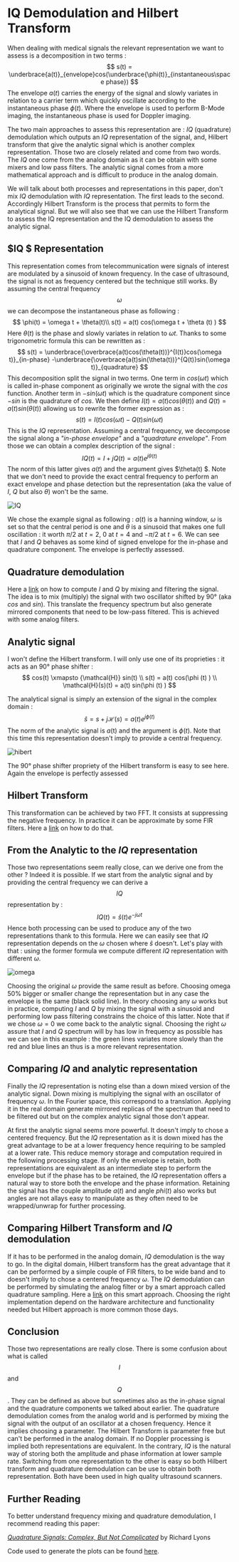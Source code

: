 # IQ Demodulation and Hilbert Transform  

When dealing with medical signals the relevant representation we want to assess is a decomposition in two terms :
$$
s(t) = \underbrace{a(t)}_{envelope}cos(\underbrace{\phi(t)}_{instantaneous\space phase})
$$
The envelope $a(t)​$ carries the energy of the signal and slowly variates in relation to a carrier term which quickly oscillate according to the instantaneous phase $\phi(t)​$. Where the envelope is used to perform B-Mode imaging, the instantaneous phase is used for Doppler imaging. 

The two main approaches to assess this representation are : $IQ$ (quadrature) demodulation which outputs an $IQ$ representation of the signal, and, Hilbert transform that give the analytic signal which is another complex representation. Those two are closely related and come from two words. The $IQ$ one come from the analog domain as it can be obtain with some mixers and low pass filters. The analytic signal comes from a more mathematical approach and is difficult to produce in the analog domain. 

We will talk about both processes and representations in this paper, don't mix $IQ$ demodulation with $IQ$ representation. The first leads to the second. Accordingly Hilbert Transform is the process that permits to form the analytical signal. But we will also see that we can use the Hilbert Transform to assess the IQ representation and the IQ demodulation to assess the analytic signal.

## $IQ $ Representation 

This representation comes from telecommunication were signals of interest are modulated by a sinusoid of known frequency. In the case of ultrasound, the signal is not as frequency centered but the technique still works. By assuming the central frequency $$\omega$$ we can decompose the instantaneous phase as following :
$$
\phi(t) = \omega t + \theta(t)\\ s(t) = a(t) cos(\omega t  + \theta (t) )
$$
Here $\theta(t)$ is the phase and slowly variates in relation to $\omega t$. Thanks to some trigonometric formula this can be rewritten as :
$$
s(t) = \underbrace{\overbrace{a(t)cos(\theta(t))}^{I(t)}cos(\omega t)}_{in-phase} -\underbrace{\overbrace{a(t)sin(\theta(t))}^{Q(t)}sin(\omega t)}_{quadrature}
$$
This decomposition split the signal in two terms. One term in $cos(\omega t)$ which is called in-phase component as originally we wrote the signal with the $cos$ function. Another term in $-sin(\omega t)$ which is the quadrature component since $-sin$ is the quadrature of $cos$. We then define $I(t) = a(t)cos(\theta(t))$ and $Q(t) = a(t)sin(\theta(t))$ allowing us to rewrite the former expression as : 
$$
s(t) = I(t)cos(\omega t) - Q(t)sin(\omega t)
$$
This is the $IQ$ representation. Assuming a central frequency, we decompose the signal along a *"in-phase envelope"* and a *"quadrature envelope"*. From those we can obtain a complex description of the signal : 
$$
IQ(t) = I + jQ(t) = a(t)e^{j\theta(t)}
$$
The norm of this latter gives $a(t)$ and the argument gives $\theta(t) $. Note that we don't need to provide the exact central frequency to perform an exact envelope and phase detection but the representation (aka the value of $I$, $Q$ but also $\theta$) won't be the same. 

![IQ](./src/output_1_0.png)

We chose the example signal as following : $a(t)$ is a hanning window, $\omega$ is set so that the central period is one and $\theta$ is a sinusoid that makes one full oscillation : it worth $\pi /2$ at $t = 2$, $0$ at $t=4$ and $-\pi/2$ at $t=6$.   We can see that $I$ and $Q$ behaves as some kind of signed envelope for the in-phase and quadrature component. The envelope is perfectly assessed. 

## Quadrature demodulation 

Here a [link](https://www.ieee.li/pdf/essay/quadrature_signals.pdf) on how to compute $I$ and $Q$ by mixing and filtering the signal. The idea is to mix (multiply) the signal with two oscillator shifted by 90° (aka $cos$ and $sin$). This translate the frequency spectrum but also generate mirrored components that need to be low-pass filtered. This is achieved with some analog filters.   

## Analytic signal

I won't define the Hilbert transform. I will only use one of its proprieties : it acts as an 90° phase shifter :
$$
cos(t) \xmapsto {\mathcal{H}} sin(t) \\ s(t) = a(t) cos(\phi (t) ) \\ \mathcal{H}(s)(t) =  a(t) sin(\phi (t) )
$$

The analytical signal is simply an extension of the signal in the complex domain :
$$
\hat{s} = s + j\mathcal{H}(s) = a(t) e^{j\phi(t)}
$$
The norm of the analytic signal is $a$(t) and the argument is $\phi(t)$. Note that this time this representation doesn't imply to provide a central frequency.

![hibert](./src/output_1_1.png)

The 90° phase shifter propriety of the Hilbert transform is easy to see here. Again the envelope is perfectly assessed

 ## Hilbert Transform

This transformation can be achieved by two FFT. It consists at suppressing the negative frequency. In practice it can be approximate by some FIR filters. Here a [link]() on how to do that.

## From the Analytic to the $IQ$ representation

Those two representations seem really close, can we derive one from the other ? Indeed it is possible. If we start from the analytic signal and by providing the central frequency we can derive a $$IQ$$ representation by :
$$
IQ(t) = \hat{s}(t) e^{{-j\omega t}}
$$
Hence both processing can be used to produce any of the two representations thank to this formula. Here we can easily see that $IQ$ representation depends on the $\omega$ chosen where $\hat{s}$ doesn't. Let's play with that : using the former formula we compute different $IQ$ representation with different $\omega$.

![omega](./src/output_1_2.png)

Choosing the original $\omega$ provide the same result as before. Choosing omega 50% bigger or smaller change the representation but in any case the envelope is the same (black solid line). In theory choosing any $\omega$ works but in practice, computing $I$ and $Q$ by mixing the signal with a sinusoid and performing low pass filtering constrains the choice of this latter.  Note that if we chose $\omega=0$ we come back to the analytic signal. Choosing the right $\omega$ assure that $I$ and $Q$ spectrum will by has low in frequency as possible has we can see in this example : the green lines variates more slowly than the red and blue lines an thus is a more relevant representation. 

## Comparing $IQ$ and analytic representation

Finally the $IQ$ representation is noting else than a down mixed version of the analytic signal. Down mixing is multiplying the signal with an oscillator of frequency $\omega$. In the Fourier space, this correspond to a translation. Applying it in the real domain generate mirrored replicas of the spectrum that need to be filtered out but on the complex analytic signal those don't appear. 

At first the analytic signal seems more powerful. It doesn't imply to chose a centered frequency. But the $IQ$ representation as it is down mixed has the great advantage to be at a lower frequency hence requiring to be sampled at a lower rate. This reduce memory storage and computation required in the following processing stage. If only the envelope is retain, both representations are equivalent as an intermediate step to perform the envelope but if the phase has to be retained, the $IQ$ representation offers a natural way to store both the envelope and the phase information. Retaining the signal has the couple amplitude $a(t)$ and angle $phi(t)$ also works but angles are not allays easy to manipulate as they often need to be wrapped/unwrap for further processing. 

## Comparing Hilbert Transform and $IQ$ demodulation 

If it has to be performed in the analog domain, $IQ$ demodulation is the way to go. In the digital domain, Hilbert transform has the great advantage that it can be performed by a simple couple of FIR filters, to be wide band and to doesn't impliy to chose a centered frequency $\omega$. The $IQ$ demodulation can be performed by simulating the analog filter or by a smart approach called quadrature sampling. Here a [link]() on this smart approach. Choosing the right implementation depend on the hardware architecture and functionality needed but Hilbert approach is more common those days. 

## Conclusion

Those two representations are really close. There is some confusion about what is called $$I$$ and $$Q$$. They can be defined as above but sometimes also as the in-phase signal and the quadrature components we talked about earlier. The quadrature demodulation comes from the analog world and is performed by mixing the signal with the output of an oscillator at a chosen frequency. Hence it implies choosing a parameter. The Hilbert Transform is parameter free but can't be performed in the analog domain. If no Doppler processing is implied both representations are equivalent. In the contrary, $IQ$ is the natural way of storing both the amplitude and phase information at lower sample rate. Switching from one representation to the other is easy so both Hilbert transform and quadrature demodulation can be use to obtain both representation. Both have been used in high quality ultrasound scanners.

## Further Reading

To better understand frequency mixing and quadrature demodulation, I recommend reading this paper:

[*Quadrature Signals: Complex, But Not Complicated*](http://www.ieee.li/pdf/essay/quadrature_signals.pdf)  by Richard Lyons 

Code used to generate the plots can be found [here](./src/IQ_Hilbert.md).



 
